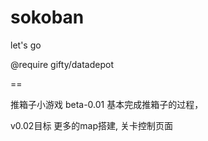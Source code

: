 sokoban
==

let's go

@require gifty/datadepot

==

推箱子小游戏 beta-0.01
基本完成推箱子的过程，

v0.02目标
更多的map搭建,
关卡控制页面